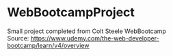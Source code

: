 # WebBootcampProject
Small project completed from Colt Steele WebBootcamp  
Source: https://www.udemy.com/the-web-developer-bootcamp/learn/v4/overview
